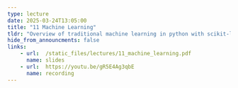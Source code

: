 ```yaml
---
type: lecture
date: 2025-03-24T13:05:00
title: "11 Machine Learning" 
tldr: "Overview of traditional machine learning in python with scikit-learn"
hide_from_announcments: false
links: 
    - url:  /static_files/lectures/11_machine_learning.pdf
      name: slides
    - url:  https://youtu.be/gR5E4Ag3qbE
      name: recording
---
```

